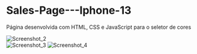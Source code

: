 # Sales-Page---Iphone-13
Página desenvolvida com HTML, CSS e JavaScript para o seletor de cores

![Screenshot_2](https://user-images.githubusercontent.com/89175716/207463841-f68f06ff-38a1-4b5c-860e-ba1d83c41811.png)
<br> 
![Screenshot_3](https://user-images.githubusercontent.com/89175716/207463848-82c12955-1d7b-45ae-ae4b-62948f5703e6.png)
![Screenshot_4](https://user-images.githubusercontent.com/89175716/207463850-fcb59833-c883-4cf2-b352-d0ae8a9c21e8.png)
